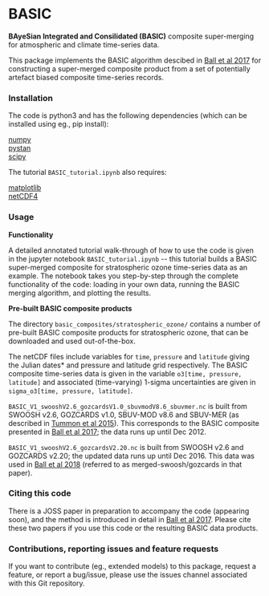 # BASIC

**BAyeSian Integrated and Consilidated (BASIC)** composite super-merging for atmospheric and climate time-series data.

This package implements the BASIC algorithm descibed in [Ball et al 2017](https://www.atmos-chem-phys.net/17/12269/2017/acp-17-12269-2017.html) for constructing a super-merged composite product from a set of potentially artefact biased composite time-series records. 

### Installation

The code is python3 and has the following dependencies (which can be installed using eg., pip install):

[numpy](http://www.numpy.org)<br/>
[pystan](https://pystan.readthedocs.io/en/latest/)<br/>
[scipy](https://www.scipy.org)<br/>

The tutorial `BASIC_tutorial.ipynb` also requires:

[matplotlib](https://matplotlib.org)<br/>
[netCDF4](https://pypi.org/project/netcdf/)<br/>


### Usage

**Functionality**

A detailed annotated tutorial walk-through of how to use the code is given in the jupyter notebook `BASIC_tutorial.ipynb` -- this tutorial builds a BASIC super-merged composite for stratospheric ozone time-series data as an example. The notebook takes you step-by-step through the complete functionality of the code: loading in your own data, running the BASIC merging algorithm, and plotting the results. 

**Pre-built BASIC composite products**

The directory `basic_composites/stratospheric_ozone/` contains a number of pre-built BASIC composite products for stratospheric ozone, that can be downloaded and used out-of-the-box.

The netCDF files include variables for `time`, `pressure` and `latitude` giving the Julian dates* and pressure and latitude grid respectively. The BASIC composite time-series data is given in the variable `o3[time, pressure, latitude]` and associated (time-varying) 1-sigma uncertainties are given in `sigma_o3[time, pressure, latitude]`.

`BASIC_V1_swooshV2.6_gozcardsV1.0_sbuvmodV8.6_sbuvmer.nc` is built from SWOOSH v2.6, GOZCARDS v1.0, SBUV-MOD v8.6 and SBUV-MER (as described in [Tummon et al 2015](https://www.atmos-chem-phys.net/15/3021/2015/)). This corresponds to the BASIC composite presented in [Ball et al 2017](https://www.atmos-chem-phys.net/17/12269/2017/acp-17-12269-2017.html); the data runs up until Dec 2012.

`BASIC_V1_swooshV2.6_gozcardsV2.20.nc` is built from SWOOSH v2.6 and GOZCARDS v2.20; the updated data runs up until Dec 2016. This data was used in [Ball et al 2018](https://www.atmos-chem-phys.net/18/1379/2018/) (referred to as merged-swoosh/gozcards in that paper).


### Citing this code

There is a JOSS paper in preparation to accompany the code (appearing soon), and the method is introduced in detail in [Ball et al 2017](https://www.research-collection.ethz.ch/handle/20.500.11850/202027). Please cite these two papers if you use this code or the resulting BASIC data products.

### Contributions, reporting issues and feature requests

If you want to contribute (eg., extended models) to this package, request a feature, or report a bug/issue, please use the issues channel associated with this Git repository.

